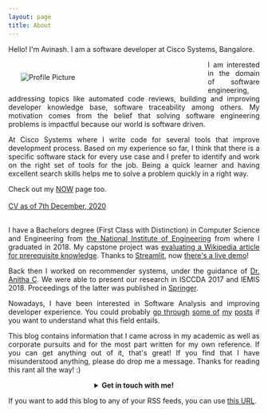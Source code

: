 ```yaml
---
layout: page
title: About
---
```


Hello! I'm Avinash. I am a software developer at Cisco Systems, Bangalore. 


<div style="text-align: justify;">
<img alt="Profile Picture" src="{{site.baseurl}}/assets/images/avinashbhat_image.png" style="float:left;width:350px;padding:25px;"/>

I am interested in the domain of software engineering, addressing topics like automated code reviews, building and improving developer knowledge base, software traceability among others. My motivation comes from the belief that solving software engineering problems is impactful because our world is software driven.

At Cisco Systems where I write code for several tools that improve development process. Based on my experience so far, I think that there is a specific software stack for every use case and I prefer to identify and work on the right set of tools for the job. Being a quick learner and having excellent search skills helps me to solve a problem quickly in a right way.

Check out my <a href="{{site.baseurl}}/now">NOW</a> page too.
<br><br>
<a href="https://drive.google.com/file/d/1IvsaK6OHGBBCzkKWS8gAQYo4MOpjIEK-/view?usp=sharing">
CV as of 7th December, 2020
</a>
<br><br>


<p>I have a Bachelors degree (First Class with Distinction) in Computer Science and Engineering from <a href="https://nie.ac.in/">the National Institute of Engineering</a> from where I graduated in 2018. My capstone project was <a href="https://github.com/avinashbhat/wikicontext">evaluating a Wikipedia article for  prerequisite knowledge</a>. Thanks to <a href="https://www.streamlit.io/">Streamlit</a>, now <a href="https://share.streamlit.io/avinashbhat/wikicontext-v2/main"> there's a live demo</a>!</p>

<p>Back then I worked on recommender systems, under the guidance of <a href="https://scholar.google.co.in/citations?user=4goUOJsAAAAJ&hl=en">Dr. Anitha C</a>. We were able to present our research in ISCCDA 2017 and IEMIS 2018. Proceedings of the latter was published in <a href="https://link.springer.com/chapter/10.1007/978-981-13-1498-8_8">Springer</a>.</p>

<p>Nowadays, I have been interested in Software Analysis and improving developer experience. You could probably <a href="{{site.baseurl}}/2020/12/18/szz">go through</a> <a href="{{site.baseurl}}/2020/10/07/deepdelta">some of</a> <a href="{{site.baseurl}}/2020/10/04/contributor-feedback-on-usability">my</a> <a href="{{site.baseurl}}/2020/09/28/using-argumentation-models-to-model-issue-threads">posts</a> if you want to understand what this field entails.</p>
<p>This blog contains information that I came across in my academic as well as corporate pursuits and for the most part written for my own reference. If you can get anything out of it, that's great! If you find that I have misunderstood anything, please do drop me a message. Thanks for reading this rant all the way! :)</p>

<details class=accordion style="text-align: center;">
<summary class="accordian-content" style="font-weight: bold;">
Get in touch with me!
</summary>
<br>
    <a href="https://www.linkedin.com/in/avinbhat/"><img alt="linkedin" src="/assets/images/icons/linkedin.png" style="padding:1rem;"></a>
    <a href="mailto:avinashbhatneelavar@gmail.com"><img alt="mail" src="/assets/images/icons/google.png" style="padding:1rem;"></a>
    <a href="https://www.instagram.com/aviinashbhat/"><img alt="instagram" src="/assets/images/icons/instagram.png" style="padding:1rem;"></a>
    <a href="https://github.com/avinashbhat"><img alt="github" src="/assets/images/icons/github.png" style="padding:1rem;"></a>
    <a href="https://twitter.com/aviinashbhat"><img alt="twitter" src="/assets/images/icons/twitter.png" style="padding:1rem;"></a>
    <a href="https://open.spotify.com/playlist/5QbrmRf0QKJq8HSJOefa61?si=BC4H91R3RQGrb7Hk_2Vunw"><img alt="spotify" src="/assets/images/icons/spotify.png" style="padding:1rem;"></a>
    <a href="https://join.skype.com/invite/gC8yesJPWejP"><img alt="skype" src="/assets/images/icons/skype.png" style="padding:1rem;"></a>   
</details>

<p>If you want to add this blog to any of your RSS feeds, you can use <a href="{{ site.url }}{{ site.baseurl }}/atom.xml">this URL</a>.</p>
</div>